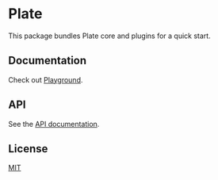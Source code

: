 # Plate

This package bundles Plate core and plugins for a quick start.

## Documentation

Check out [Playground](https://plate.udecode.io/docs/playground).

## API

See the [API documentation](https://plate-api.udecode.io/globals.html). 

## License

[MIT](../../LICENSE)
